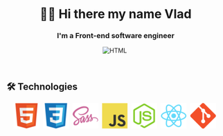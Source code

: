 <div align="center">
  
# 👋🏻 Hi there my name Vlad
  
</div>

<div align="center">
  
### I'm a Front-end software engineer
  <img src="https://camo.githubusercontent.com/c1dcb74cc1c1835b1d716f5051499a2814c683c806b15f04b0eba492863703e9/68747470733a2f2f63646e2e6472696262626c652e636f6d2f75736572732f3733303730332f73637265656e73686f74732f363538313234332f6176656e746f2e676966" title="HTML5" alt="HTML" width="200" height="100"/>&nbsp;
</div>
<br>

## 🛠️ Technologies
<div align="center">
  <img src="https://github.com/devicons/devicon/blob/master/icons/html5/html5-original.svg" title="HTML5" alt="HTML" width="60" height="60"/>&nbsp;
  <img src="https://github.com/devicons/devicon/blob/master/icons/css3/css3-original.svg" title="CSS3" alt="CSS" width="60" height="60"/>&nbsp;
  <img src="https://github.com/devicons/devicon/blob/master/icons/sass/sass-original.svg" title="SASS" alt="SASS" width="60" height="60"/>&nbsp;
  <img src="https://github.com/devicons/devicon/blob/master/icons/javascript/javascript-original.svg" title="JavaScript" alt="JavaScript" width="60" height="60"/>&nbsp;
   <img src="https://github.com/devicons/devicon/blob/master/icons/nodejs/nodejs-original.svg" title="NODE" alt="NODE" width="60" height="60"/>&nbsp;
   <img src="https://github.com/devicons/devicon/blob/master/icons/react/react-original.svg" title="REACT" alt="REACT" width="60" height="60"/>&nbsp;
  <img src="https://github.com/devicons/devicon/blob/master/icons/git/git-original.svg" title="GIT" alt="GIT" width="60" height="60"/>&nbsp;
</div>


<br>

